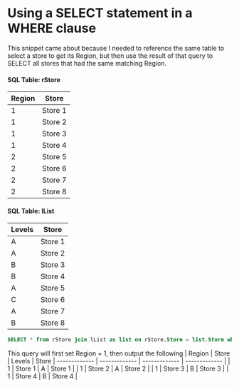 # Using a SELECT statement in a WHERE clause

This snippet came about because I needed to reference the same table to select a store to get its Region, but then use the result of that query to SELECT all stores that had the same matching Region.


#### SQL Table: rStore

| Region  | Store |
| ------------- | ------------- |
| 1  | Store 1  |
| 1  | Store 2  |
| 1  | Store 3  |
| 1  | Store 4  |
| 2  | Store 5  |
| 2  | Store 6  |
| 2  | Store 7  |
| 2  | Store 8  |

#### SQL Table: lList
| Levels | Store |
| ------------- | ------------- |
| A  | Store 1  |
| A  | Store 2  |
| B  | Store 3  |
| B  | Store 4  |
| A  | Store 5  |
| C  | Store 6  |
| A  | Store 7  |
| B  | Store 8  |

```sql
SELECT * from rStore join lList as list on rStore.Store = list.Store where Region = (select Region from (select * from rStore where Store = 'Store 1')ras) order by list.Store
```

This query will first set Region = 1, then output the following
| Region  | Store | Levels | Store
| ------------- | ------------- | ------------- | ------------- |
| 1  | Store 1  |  A  | Store 1  |
| 1  | Store 2  |  A  | Store 2  |
| 1  | Store 3  | B  | Store 3  |
| 1  | Store 4  | B  | Store 4  |


